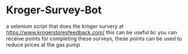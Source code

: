 # Kroger-Survey-Bot
a selenium script that does the kroger survery at https://www.krogerstoresfeedback.com/
this can be useful bc you can receive points for completing these surveys,
these points can be used to reduce prices at the gas pump
